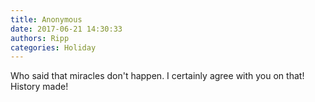 ```yaml
---
title: Anonymous
date: 2017-06-21 14:30:33
authors: Ripp
categories: Holiday
---
```


 Who said that miracles don't happen. I certainly agree with you on that!  History made!